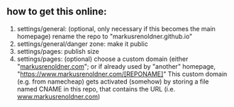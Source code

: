 



## how to get this online:

1. settings/general: (optional, only necessary if this becomes the main homepage) rename the repo to "markusrenoldner.github.io" 
2. settings/general/danger zone: make it public
3. settings/pages: publish size
4. settings/pages: (optional) choose a custom domain (either "[markusrenoldner.com](https://www.markusrenoldner.com/)"; or if already used by "another" homepage, "https://www.markusrenoldner.com/[REPONAME]"
This custom domain (e.g. from namecheap) gets activated (somehow) by storing a file named CNAME in this repo, that contains the URL (i.e. www.markusrenoldner.com)
 


